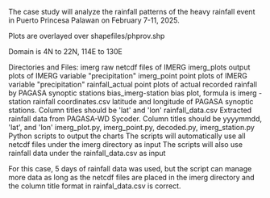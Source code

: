 The case study will analyze the rainfall patterns of the heavy rainfall event in Puerto Princesa Palawan on February 7-11, 2025.

Plots are overlayed over shapefiles/phprov.shp

Domain is 4N to 22N, 114E to 130E

Directories and Files:
imerg 
    raw netcdf files of IMERG
imerg_plots
    output plots of IMERG variable "precipitation"
imerg_point
    point plots of IMERG variable "precipitation" 
rainfall_actual
    point plots of actual recorded rainfall by PAGASA synoptic stations
bias_imerg-station
    bias plot, formula is imerg - station rainfall
coordinates.csv
    latitude and longitude of PAGASA synoptic stations. Column titles should be 'lat' and 'lon'
rainfall_data.csv
    Extracted rainfall data from PAGASA-WD Sycoder. Column titles should be yyyymmdd, 'lat', and 'lon'
imerg_plot.py, imerg_point.py, decoded.py, imerg_station.py
    Python scripts to output the charts
    The scripts will automatically use all netcdf files under the imerg directory as input
    The scripts will also use rainfall data under the rainfall_data.csv as input

For this case, 5 days of rainfall data was used, but the script can manage more data as long as the netcdf files are placed in the imerg directory and the column title format in rainfal_data.csv is correct.